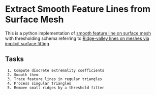 # Extract Smooth Feature Lines from Surface Mesh

This is a python implementation of [smooth feature line on surface mesh](https://www.mi.fu-berlin.de/en/math/groups/ag-geom/publications/db/feature.pdf) with thresholding schema referring to [Ridge-valley lines on meshes via implicit surface fitting](https://dl.acm.org/doi/10.1145/1015706.1015768).

## Tasks
     1. Compute discrete extremality coefficients
     2. Smooth them
     3. Trace feature lines in regular triangles
     4. Process singular triangles
     5. Remove small ridges by a threshold filter
     


